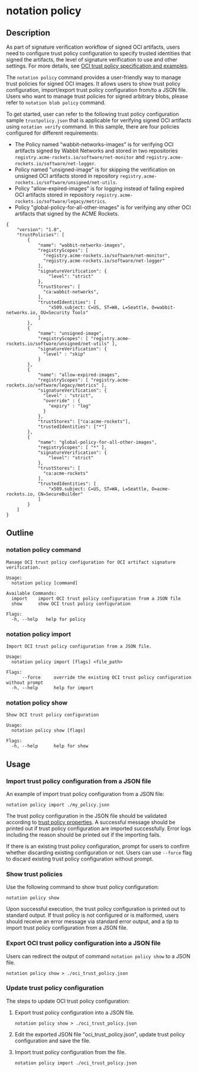 # notation policy

## Description

As part of signature verification workflow of signed OCI artifacts, users need to configure trust policy configuration to specify trusted identities that signed the artifacts, the level of signature verification to use and other settings. For more details, see [OCI trust policy specification and examples](https://github.com/notaryproject/specifications/blob/main/specs/trust-store-trust-policy.md#oci-trust-policy).

The `notation policy` command provides a user-friendly way to manage trust policies for signed OCI images. It allows users to show trust policy configuration, import/export trust policy configuration from/to a JSON file. Users who want to manage trust policies for signed arbitrary blobs, please refer to `notation blob policy` command.

To get started, user can refer to the following trust policy configuration sample `trustpolicy.json` that is applicable for verifying signed OCI artifacts using `notation verify` command. In this sample, there are four policies configured for different requirements:

- The Policy named "wabbit-networks-images" is for verifying OCI artifacts signed by Wabbit Networks and stored in two repositories `registry.acme-rockets.io/software/net-monitor` and `registry.acme-rockets.io/software/net-logger`.
- Policy named "unsigned-image" is for skipping the verification on unsigned OCI artifacts stored in repository `registry.acme-rockets.io/software/unsigned/net-utils`.
- Policy "allow-expired-images" is for logging instead of failing expired OCI artifacts stored in repository `registry.acme-rockets.io/software/legacy/metrics`.
- Policy "global-policy-for-all-other-images" is for verifying any other OCI artifacts that signed by the ACME Rockets.

```jsonc
{
    "version": "1.0",
    "trustPolicies": [
        {
            "name": "wabbit-networks-images",
            "registryScopes": [ 
              "registry.acme-rockets.io/software/net-monitor",
              "registry.acme-rockets.io/software/net-logger" 
            ],
            "signatureVerification": {
                "level": "strict"
            },
            "trustStores": [ 
              "ca:wabbit-networks",
            ],
            "trustedIdentities": [
                "x509.subject: C=US, ST=WA, L=Seattle, O=wabbit-networks.io, OU=Security Tools"
            ]
        },
        {
            "name": "unsigned-image",
            "registryScopes": [ "registry.acme-rockets.io/software/unsigned/net-utils" ],
            "signatureVerification": {
              "level" : "skip" 
            }
        },
        {
            "name": "allow-expired-images",
            "registryScopes": [ "registry.acme-rockets.io/software/legacy/metrics" ],
            "signatureVerification": {
              "level" : "strict",
              "override" : {
                "expiry" : "log"
              }
            },
            "trustStores": ["ca:acme-rockets"],
            "trustedIdentities": ["*"]
        },
        {
            "name": "global-policy-for-all-other-images",
            "registryScopes": [ "*" ],       
            "signatureVerification": {                                
                "level": "strict"
            },
            "trustStores": [ 
              "ca:acme-rockets"
            ],                  
            "trustedIdentities": [                                    
                "x509.subject: C=US, ST=WA, L=Seattle, O=acme-rockets.io, CN=SecureBuilder"
            ]
        }
    ]
}
```

## Outline

### notation policy command

```text
Manage OCI trust policy configuration for OCI artifact signature verification.

Usage:
  notation policy [command]

Available Commands:
  import    import OCI trust policy configuration from a JSON file
  show      show OCI trust policy configuration

Flags:
  -h, --help   help for policy
```

### notation policy import

```text
Import OCI trust policy configuration from a JSON file.

Usage:
  notation policy import [flags] <file_path>

Flags:
      --force     override the existing OCI trust policy configuration without prompt
  -h, --help      help for import
```

### notation policy show

```text
Show OCI trust policy configuration

Usage:
  notation policy show [flags]

Flags:
  -h, --help      help for show
```

## Usage

### Import trust policy configuration from a JSON file

An example of import trust policy configuration from a JSON file:

```shell  
notation policy import ./my_policy.json
```

The trust policy configuration in the JSON file should be validated according to [trust policy properties](https://github.com/notaryproject/notaryproject/specs/trust-store-trust-policy.md#trust-policy-properties). A successful message should be printed out if trust policy configuration are imported successfully. Error logs including the reason should be printed out if the importing fails.

If there is an existing trust policy configuration, prompt for users to confirm whether discarding existing configuration or not. Users can use `--force` flag to discard existing trust policy configuration without prompt.

### Show trust policies

Use the following command to show trust policy configuration:

```shell
notation policy show
```

Upon successful execution, the trust policy configuration is printed out to standard output. If trust policy is not configured or is malformed, users should receive an error message via standard error output, and a tip to import trust policy configuration from a JSON file.

### Export OCI trust policy configuration into a JSON file

Users can redirect the output of command `notation policy show` to a JSON file.

```shell
notation policy show > ./oci_trust_policy.json
```

### Update trust policy configuration

The steps to update OCI trust policy configuration:

1. Export trust policy configuration into a JSON file.

   ```shell
   notation policy show > ./oci_trust_policy.json
   ```

2. Edit the exported JSON file "oci_trust_policy.json", update trust policy configuration and save the file.
3. Import trust policy configuration from the file.

   ```shell
   notation policy import ./oci_trust_policy.json
   ```
